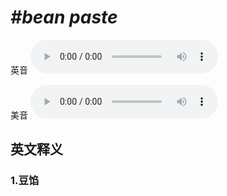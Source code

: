 # ***\#bean paste*** 
英音
<audio src="./media/bean paste1_AAC.aac" controls="controls"></audio>

美音
<audio src="./media/bean paste2.aac" controls="controls"></audio>



  

英文释义
---
### 1.**豆馅**  


